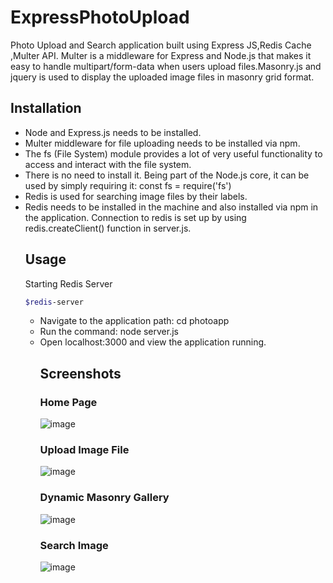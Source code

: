 # ExpressPhotoUpload
Photo Upload and Search application built using Express JS,Redis Cache ,Multer API. Multer is a middleware for Express and Node.js that makes it easy to handle multipart/form-data when users upload files.Masonry.js and jquery is used to display the uploaded image files in masonry grid format.

## Installation
<ul>
  <li>Node and Express.js needs to be installed.</li>
  <li>Multer middleware for file uploading needs to be installed via npm.</li>
  <li>The fs (File System) module provides a lot of very useful functionality to access and interact with the file system.</li>
  <li>There is no need to install it. Being part of the Node.js core, it can be used by simply requiring it: const fs = require('fs')</li>
  <li>Redis is used for searching image files by their labels.</li>
  <li>Redis needs to be installed in the machine and also installed via npm in the application. Connection to redis is set up by using redis.createClient() function       in server.js.</li>


## Usage
Starting Redis Server 
```bash
$redis-server
```

<ul>
<li>Navigate to the application path: cd photoapp</li>
<li>Run the command: node server.js</li>
<li>Open localhost:3000 and view the application running.</li>


## Screenshots
### Home Page
![image](https://user-images.githubusercontent.com/29458723/103464792-6b47af00-4d04-11eb-84f3-bdbe938f6867.png)

### Upload Image File
![image](https://user-images.githubusercontent.com/29458723/103464800-7995cb00-4d04-11eb-9085-1193606bd819.png)

### Dynamic Masonry Gallery
![image](https://user-images.githubusercontent.com/29458723/103464813-95996c80-4d04-11eb-97d2-cd42243e13a1.png)

### Search Image
![image](https://user-images.githubusercontent.com/29458723/103464818-a0ec9800-4d04-11eb-82b3-dab0f2f09e12.png)



